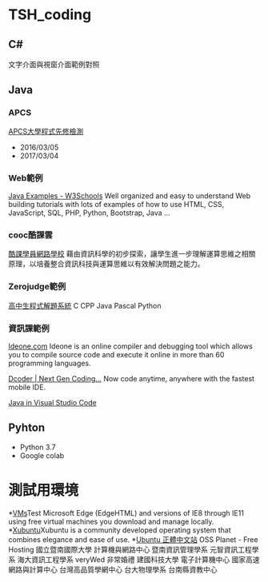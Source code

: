 # TSH_coding

## C#
文字介面與視窗介面範例對照

## Java
### APCS
[APCS大學程式先修檢測](https://apcs.csie.ntnu.edu.tw/)
* 2016/03/05
* 2017/03/04
### Web範例
[Java Examples - W3Schools](https://www.w3schools.com/java/java_examples.asp)
Well organized and easy to understand Web building tutorials with lots of examples of how to use HTML, CSS, JavaScript, SQL, PHP, Python, Bootstrap, Java ...
### cooc酷課雲
[酷課學員網路學校](https://ono.tp.edu.tw/course/3043)
藉由資訊科學的初步探索，讓學生進一步理解運算思維之相關原理，以培養整合資訊科技與運算思維以有效解決問題之能力。
### Zerojudge範例
[高中生程式解題系統](https://zerojudge.tw/)
C CPP Java Pascal Python
### 資訊課範例
[Ideone.com](https://ideone.com/)
Ideone is an online compiler and debugging tool which allows you to compile source code and execute it online in more than 60 programming languages.

[Dcoder | Next Gen Coding...](https://dcoder.tech/)
Now code anytime, anywhere 
with the fastest mobile IDE.

[Java in Visual Studio Code](https://code.visualstudio.com/docs/languages/java)

## Pyhton
* Python 3.7
* Google colab

# 測試用環境
*[VMs](https://developer.microsoft.com/en-us/microsoft-edge/tools/vms/)Test Microsoft Edge (EdgeHTML) and versions of IE8 through IE11 using free virtual machines you download and manage locally.
*[Xubuntu](https://xubuntu.org/)Xubuntu is a community developed operating system that combines elegance and ease of use.
*[Ubuntu 正體中文站](https://www.ubuntu-tw.org/)
OSS Planet - Free Hosting
國立暨南國際大學 計算機與網路中心
暨南資訊管理學系
元智資訊工程學系
海大資訊工程學系
veryWed 非常婚禮
建國科技大學 電子計算機中心
國家高速網路與計算中心
台灣高品質學網中心
台大物理學系
台南縣資教中心
